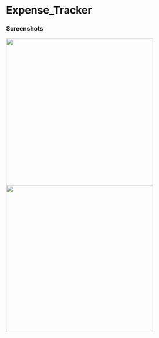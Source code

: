 # Expense_Tracker


### Screenshots
<p float="left">
  <img src="https://www.linkpicture.com/view.php?img=LPic60f44bdb9b4991497311056" width="400" />
  <img src="" width="400" /> 
</p>